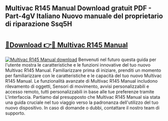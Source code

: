 ## Multivac R145 Manual Download gratuit PDF - Part-4gV Italiano Nuovo manuale del proprietario di riparazione Ssq5H

# <h2><a href="http://dfea089.blite.top/?on=Multivac+R145+Manual">🔗Download 👉🔴 Multivac R145 Manual</a></h2>

[![Multivac R145 Manual download](https://i.imgur.com/lujVjoI.png)](http://dfea089.blite.top/?on=Multivac+R145+Manual)
Benvenuti nel futuro questa guida per l'utente mostra le caratteristiche e le funzioni innovative del tuo nuovo Multivac R145 Manual. Familiarizzare prima di iniziare, prenditi un momento per familiarizzare con le caratteristiche e le capacità del tuo nuovo Multivac R145 Manual. Le funzionalità avanzate di Multivac R145 Manual includono rilevamento di oggetti, Sensori di movimento, avvisi personalizzabili e accesso remoto, tutti personalizzabili in base alle tue preferenze tramite L'interfaccia. Partiamo dal presupposto che Multivac R145 Manual sia stata una guida cruciale nel tuo viaggio verso la padronanza dell'utilizzo del tuo nuovo dispositivo. In caso di domande o dubbi, contattare il nostro team di supporto.
